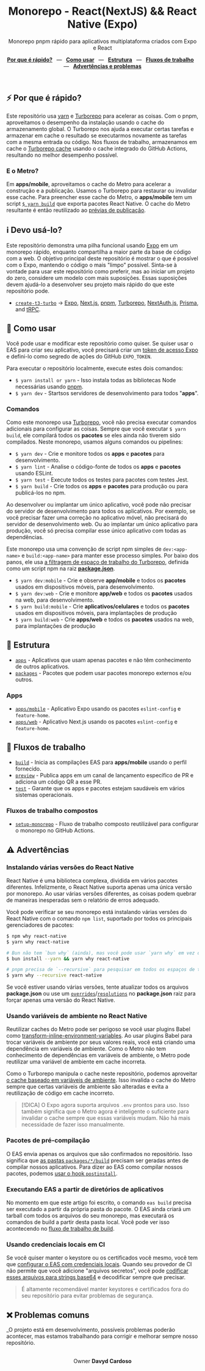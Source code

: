 <div align="center">
  <h1>Monorepo - React(NextJS) && React Native (Expo)</h1>
  <p>Monorepo pnpm rápido para aplicativos multiplataforma criados com Expo e React</p>
</div>

<p align="center">
  <a href="https://github.com/davydcardoso/monorepo-example#-why-is-it-fast"><b>Por que é rápido?</b></a>
  &ensp;&mdash;&ensp;
  <a href="https://github.com/davydcardoso/monorepo-example#-how-to-use-it"><b>Como usar</b></a>
  &ensp;&mdash;&ensp;
  <a href="https://github.com/davydcardoso/monorepo-example#-structure"><b>Estrutura</b></a>
  &ensp;&mdash;&ensp;
  <a href="https://github.com/davydcardoso/monorepo-example#-workflows"><b>Fluxos de trabalho</b></a>
  &ensp;&mdash;&ensp;
  <a href="https://github.com/davydcardoso/monorepo-example#%EF%B8%8F-caveats"><b>Advertências e problemas</b></a>
</p>

<br />

## ⚡ Por que é rápido?

Este repositório usa [yarn](https://classic.yarnpkg.com/en/) e [Turborepo](https://turbo.build/repo) para acelerar as coisas. Com o pnpm, aproveitamos o desempenho da instalação usando o cache do armazenamento global. O Turborepo nos ajuda a executar certas tarefas e armazenar em cache o resultado se executarmos novamente as tarefas com a mesma entrada ou código. Nos fluxos de trabalho, armazenamos em cache o [Turborepo cache](./.github/actions/setup-monorepo/action.yml#L50-L56) usando o cache integrado do GitHub Actions, resultando no melhor desempenho possível.

### E o Metro?

Em **apps/mobile**, aproveitamos o cache do Metro para acelerar a construção e a publicação. Usamos o Turborepo para restaurar ou invalidar esse cache. Para preencher esse cache do Metro, o **apps/mobile** tem um script [`$ yarn build`](./apps/mobile/package.json#L9) que exporta pacotes React Native. O cache do Metro resultante é então reutilizado ao [prévias de publicação](./.github/workflows/preview.yml#L26-L28).

## ℹ️ Devo usá-lo?

Este repositório demonstra uma pilha funcional usando [Expo](https://docs.expo.dev/) em um monorepo rápido, enquanto compartilha a maior parte da base de código com a web. O objetivo principal deste repositório é mostrar o que é possível com o Expo, mantendo o código o mais "limpo" possível. Sinta-se à vontade para usar este repositório como preferir, mas ao iniciar um projeto do zero, considere um modelo com mais suposições. Essas suposições devem ajudá-lo a desenvolver seu projeto mais rápido do que este repositório pode.

- [`create-t3-turbo`](https://github.com/t3-oss/create-t3-turbo) → [Expo](https://docs.expo.dev/), [Next.js](https://nextjs.org/), [pnpm](https://pnpm.io/), [Turborepo](https://turbo.build/repo), [NextAuth.js](https://next-auth.js.org/), [Prisma](https://www.prisma.io/), and [tRPC](https://trpc.io/).

## 🚀 Como usar

Você pode usar e modificar este repositório como quiser. Se quiser usar o EAS para criar seu aplicativo, você precisará criar um [token de acesso Expo](https://expo.dev/accounts/[account]/settings/access-tokens) e defini-lo como segredo de ações do GitHub `EXPO_TOKEN`.

Para executar o repositório localmente, execute estes dois comandos:

- `$ yarn install or yarn` - Isso instala todas as bibliotecas Node necessárias usando [pnpm](https://pnpm.io/).
- `$ yarn dev` - Startsos servidores de desenvolvimento para todos "**apps**".

### Comandos

Como este monorepo usa [Turborepo](https://turbo.build/repo), você não precisa executar comandos adicionais para configurar as coisas. Sempre que você executar `$ yarn build`, ele compilará todos os **pacotes** se eles ainda não tiverem sido compilados. Neste monorepo, usamos alguns comandos ou pipelines:

- `$ yarn dev` - Crie e monitore todos os **apps** e **pacotes** para desenvolvimento.
- `$ yarn lint` - Analise o código-fonte de todos os **apps** e **pacotes** usando ESLint.
- `$ yarn test` - Execute todos os testes para pacotes com testes Jest.
- `$ yarn build` - Crie todos os **apps** e **pacotes** para produção ou para publicá-los no npm.

Ao desenvolver ou implantar um único aplicativo, você pode não precisar do servidor de desenvolvimento para todos os aplicativos. Por exemplo, se você precisar fazer uma correção no aplicativo móvel, não precisará do servidor de desenvolvimento web. Ou ao implantar um único aplicativo para produção, você só precisa compilar esse único aplicativo com todas as dependências.

Este monorepo usa uma convenção de script npm simples de `dev:<app-name>` e `build:<app-name>` para manter esse processo simples. Por baixo dos panos, ele usa [a filtragem de espaço de trabalho do Turborepo](https://turbo.build/repo/docs/core-concepts/monorepos/filtering), definida como um script npm na raiz [**package.json**](./package.json).

- `$ yarn dev:mobile` - Crie e observe **app/mobile** e todos os **pacotes** usados em dispositivos móveis, para desenvolvimento.
- `$ yarn dev:web` - Crie e monitore **app/web** e todos os **pacotes** usados na web, para desenvolvimento.
- `$ yarn build:mobile` - Crie **aplicativos/celulares** e todos os **pacotes** usados em dispositivos móveis, para implantações de produção
- `$ yarn build:web` - Crie **apps/web** e todos os **pacotes** usados na web, para implantações de produção


## 📁 Estrutura

- [`apps`](./apps) - Aplicativos que usam apenas pacotes e não têm conhecimento de outros aplicativos.
- [`packages`](./packages) - Pacotes que podem usar pacotes monorepo externos e/ou outros.

### Apps

- [`apps/mobile`](./apps/mobile) - Aplicativo Expo usando os pacotes `eslint-config` e `feature-home`.
- [`apps/web`](./apps/web) - Aplicativo Next.js usando os pacotes `eslint-config` e `feature-home`.

## 👷 Fluxos de trabalho

- [`build`](./.github/workflows/build.yml) - Inicia as compilações EAS para **apps/mobile** usando o perfil fornecido.
- [`preview`](./.github/workflows/preview.yml) - Publica apps em um canal de lançamento específico de PR e adiciona um código QR a esse PR.
- [`test`](./.github/workflows/test.yml) - Garante que os apps e pacotes estejam saudáveis em vários sistemas operacionais.

### Fluxos de trabalho compostos

- [`setup-monorepo`](./.github/actions/setup-monorepo/action.yml) - Fluxo de trabalho composto reutilizável para configurar o monorepo no GitHub Actions.

## ⚠️ Advertências

### Instalando várias versões do React Native

React Native é uma biblioteca complexa, dividida em vários pacotes diferentes. Infelizmente, o React Native suporta apenas uma única versão por monorepo. Ao usar várias versões diferentes, as coisas podem quebrar de maneiras inesperadas sem o relatório de erros adequado.

Você pode verificar se seu monorepo está instalando várias versões do React Native com o comando `npm list`, suportado por todos os principais gerenciadores de pacotes:

```bash
$ npm why react-native
$ yarn why react-native

# Bun não tem `bun why` (ainda), mas você pode usar `yarn why` em vez disso
$ bun install --yarn && yarn why react-native

# pnpm precisa de `--recursive` para pesquisar em todos os espaços de trabalho dentro do monorepo
$ yarn why --recursive react-native
```

Se você estiver usando várias versões, tente atualizar todos os arquivos **package.json** ou use um [`overrides`](https://docs.npmjs.com/cli/v10/configuring-npm/package-json#overrides)/[`resolutions`](https://classic.yarnpkg.com/lang/en/docs/selective-version-resolutions/) no **package.json** raiz para forçar apenas uma versão do React Native.

### Usando variáveis de ambiente no React Native

Reutilizar caches do Metro pode ser perigoso se você usar plugins Babel como [transform-inline-environment-variables](https://babeljs.io/docs/en/babel-plugin-transform-inline-environment-variables/). Ao usar plugins Babel para trocar variáveis de ambiente por seus valores reais, você está criando uma dependência em variáveis de ambiente. Como o Metro não tem conhecimento de dependências em variáveis de ambiente, o Metro pode reutilizar uma variável de ambiente em cache incorreta.

Como o Turborepo manipula o cache neste repositório, podemos aproveitar [o cache baseado em variáveis de ambiente](https://turbo.build/repo/docs/core-concepts/caching#altering-caching-based-on-environment-variables). Isso invalida o cache do Metro sempre que certas variáveis de ambiente são alteradas e evita a reutilização de código em cache incorreto.

> [!DICA]
> O Expo agora suporta arquivos `.env` prontos para uso. Isso também significa que o Metro agora é inteligente o suficiente para invalidar o cache sempre que essas variáveis mudam. Não há mais necessidade de fazer isso manualmente.

### Pacotes de pré-compilação

O EAS envia apenas os arquivos que são confirmados no repositório. Isso significa que [as pastas `packages/*/build`](.gitignore#L3) precisam ser geradas antes de compilar nossos aplicativos. Para dizer ao EAS como compilar nossos pacotes, podemos [usar o hook `postinstall`](https://docs.expo.dev/build-reference/how-tos/#how-to-set-up-eas-build-with).

### Executando EAS a partir de diretórios de aplicativos

No momento em que este artigo foi escrito, o comando `eas build` precisa ser executado a partir da própria pasta do pacote. O EAS ainda criará um tarball com todos os arquivos do seu monorepo, mas executará os comandos de build a partir desta pasta local. Você pode ver isso acontecendo no [fluxo de trabalho de build](./.github/workflows/build.yml#L32).

### Usando credenciais locais em CI

Se você quiser manter o keystore ou os certificados você mesmo, você tem que [configurar o EAS com credenciais locais](https://docs.expo.dev/app-signing/local-credentials/#credentialsjson). Quando seu provedor de CI não permite que você adicione "arquivos secretos", você pode [codificar esses arquivos para strings base64](https://docs.expo.dev/app-signing/local-credentials/#using-local-credentials-on-builds-triggered-from) e decodificar sempre que precisar.

> É altamente recomendável manter keystores e certificados fora do seu repositório para evitar problemas de segurança.

## ❌ Problemas comuns

\_O projeto está em desenvolvimento, possíveis problemas poderão acontecer, mas estamos trabalhando para corrigir e melhorar sempre nosso repositório.

<div align="center">
  <br />
  Owner <strong>Davyd Cardoso</strong>
  <br />
</div>
